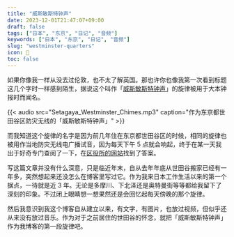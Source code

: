 ```yaml
---
title: "威斯敏斯特钟声"
date: 2023-12-01T21:47:07+09:00
draft: false
tags: ["日本", "东京", "日记", "音频"]
keywords: ["日本", "东京", "日记", "音频"]
slug: "westminster-quarters"
icon: 🔔
toc: false
---
```


如果你像我一样从没去过伦敦，也不太了解英国。那也许你也像我第一次看到标题这几个字时一样感到陌生，据说这个叫作「[威斯敏斯特钟声](https://zh.wikipedia.org/wiki/威斯敏斯特钟声)」的旋律被用于大本钟报时而闻名。

{{< audio src="Setagaya_Westminster_Chimes.mp3" caption="作为东京都世田谷区防灾无线的「威斯敏斯特钟声」" >}}

而我知道这个旋律的名字是因为前几年住在东京都世田谷区的时候，相同的旋律也被用作当地防灾无线电广播试音，因为每天下午 5 点就会响起，终于在某一天我出于好奇专门查阅了一下，在[区役所的网站](https://www.city.setagaya.lg.jp/mokuji/kurashi/005/003/002/d00124759.html)找到了答案。

<!--more-->

写这篇文章并没有什么深意，只是临近年末，自从去年年底从世田谷搬家已经有一年多，突然想起来还没怎么在博客里写过它。作为我来日本工作生活以来的第一个据点，一待就是近 3 年。无论是多摩川、下北泽还是奥特曼街等等都给我留下了深刻的印象。不过闭上眼睛想一想果然还是会回忆起每天傍晚的那个旋律。

然后我意识到我这个博客自从建立以来，有文字，有图片，也放过视频，但似乎还从来没有放过音乐。作为对于之前居住的世田谷的怀念，就把「威斯敏斯特钟声」作为我博客的第一段旋律吧。
